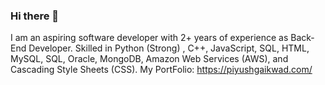 ### Hi there 👋


I am an aspiring software developer with 2+ years of experience as Back-End Developer.
Skilled in Python (Strong) , C++, JavaScript, SQL, HTML, MySQL, SQL, Oracle, MongoDB, Amazon Web Services (AWS), and Cascading Style Sheets (CSS).
My PortFolio: https://piyushgaikwad.com/
